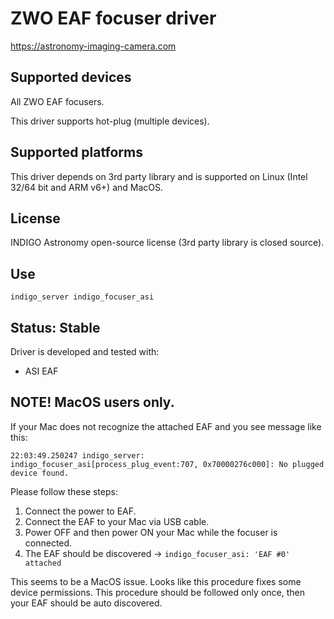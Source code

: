 # ZWO EAF focuser driver

https://astronomy-imaging-camera.com

## Supported devices

All ZWO EAF focusers.

This driver supports hot-plug (multiple devices).

## Supported platforms

This driver depends on 3rd party library and is supported on Linux (Intel 32/64 bit and ARM v6+) and MacOS.

## License

INDIGO Astronomy open-source license (3rd party library is closed source).

## Use

`indigo_server indigo_focuser_asi`

## Status: Stable

Driver is developed and tested with:
* ASI EAF

## NOTE! MacOS users only.

If your Mac does not recognize the attached EAF and you see message like this:

`22:03:49.250247 indigo_server: indigo_focuser_asi[process_plug_event:707, 0x70000276c000]: No plugged device found.`

Please follow these steps:

1. Connect the power to EAF.
2. Connect the EAF to your Mac via USB cable.
3. Power OFF and then power ON your Mac while the focuser is connected.
4. The EAF should be discovered -> `indigo_focuser_asi: 'EAF #0' attached`

This seems to be a MacOS issue. Looks like this procedure fixes some device permissions.
This procedure should be followed only once, then your EAF should be auto discovered.
